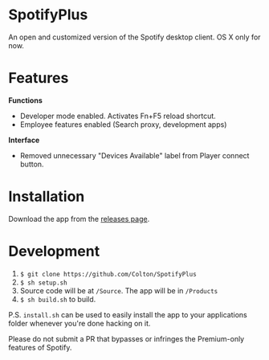 # SpotifyPlus
An open and customized version of the Spotify desktop client. OS X only for now.

# Features

 **Functions**
- Developer mode enabled. Activates Fn+F5 reload shortcut.
- Employee features enabled (Search proxy, development apps)

**Interface**
- Removed unnecessary "Devices Available" label from Player connect button.

# Installation
Download the app from the [releases page](https://github.com/Colton/SpotifyPlus/releases/latest).

# Development
1. ```$ git clone https://github.com/Colton/SpotifyPlus```
2. ```$ sh setup.sh```
3. Source code will be at ```/Source```. The app will be in ```/Products```
4. ```$ sh build.sh``` to build.

P.S. ```install.sh``` can be used to easily install the app to your applications folder whenever you're done hacking on it.

Please do not submit a PR that bypasses or infringes the Premium-only features of Spotify.
